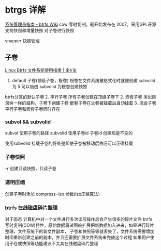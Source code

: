 # btrgs 详解
[系统管理员指南 - btrfs Wiki](https://btrfs.wiki.kernel.org/index.php/SysadminGuide#Subvolumes)
cow 写时复制，最开始发布在 2007，采用GPL开源
支持快照和增量快照
对子卷进行快照

snapper 快照管理

## 子卷
[Linux Btrfs 文件系统使用指南 | 米V米](https://www.mivm.cn/linux-btrfs-usage-guide/)
1. default 子卷(顶级子卷，根卷)
根卷在文件系统被格式化时就被创建
subvolid 为 5
可以借由 subvolid 为根卷创建快照

btrfs分区的默认子卷
2. 平行子卷
所有子卷创建在顶级子卷下
2. 嵌套子卷
类似目录树一样的结构，子卷下创建子卷
嵌套子卷在父卷被挂载后自动挂载
3. 混合子卷
平行子卷和嵌套子卷同时存在

### subvol && subvolid 
subvol 使用子卷的路径
subvolid 使用子卷id 子卷id 创建后是不变的

使用subvolid 挂载子卷的好处是即使子卷被移动后依旧可以正确挂载

### 子卷快照
-r 创建只读快照，只读子卷
### 透明压缩
创建子卷时添加 compress=lzo 参数(lzo压缩算法)

### btrfs 在线磁盘碎片整理

对于固态
计算机中对一个文件进行多次读写操作后会产生很多的碎片文件
btrfs 写时复制(COW)特性，原始数据将试图被扩展把新数据加入进来，如果进行碎片整理，文件系统下的新文件副本，
子卷和快照等等就丢失了，文件系统需要增加时间重新创建之前的副本，并且还需要扩展文件系统来完成这个过程
如果用户使用子卷或快照等功能建议不太其在线磁盘碎片整理
